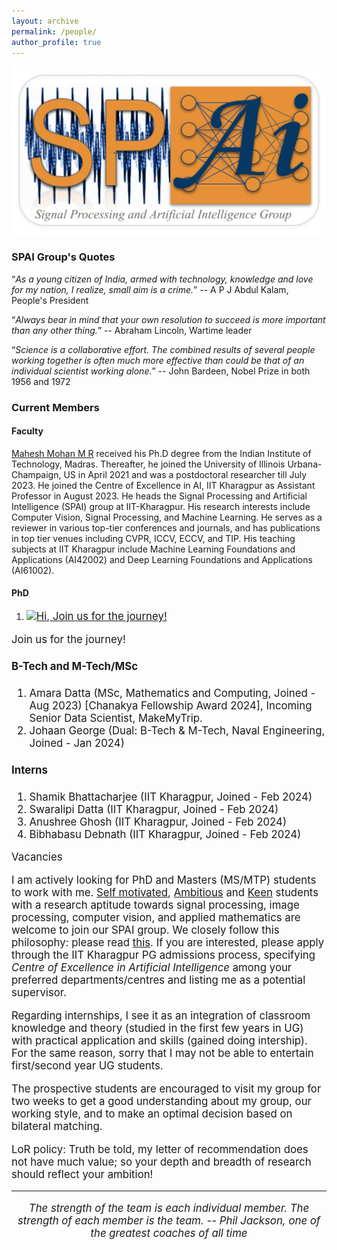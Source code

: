 ```yaml
---
layout: archive
permalink: /people/
author_profile: true
---
```

<!-- Om Nama Sivaya-->
<!-- Om Nama Sivaya-->
<!-- {% if author.googlescholar %}
  You can also find my articles on <u><a href="{{author.googlescholar}}">my Google Scholar profile</a>.</u>
{% endif %}-->

<!--{% include base_path %}-->

<!--{% for post in site.publications reversed %}
  {% include archive-single.html %}
{% endfor %}-->

<!--<html lang="en"><head><meta http-equiv="Content-Type" content="text/html; charset=UTF-8">-->
  <!-- Hi, Jon Here. Please DELETE the two <script> tags below if you use this HTML, otherwise my analytics will track your page -->

  
  <meta name="author" content="Mahesh Mohan M R">
  <meta name="viewport" content="width=device-width, initial-scale=1">
  
  <link rel="stylesheet" type="text/css" href="stylesheet.css">
  <link rel="icon" type="image/png" href="images/seal_icon.png">

<body>
  <div><img src="../images/lab_icon_ons.png" width="1000" alt="My Image" /></div>
 <h3>SPAI Group's Quotes</h3>
               <p><q><i>As a young citizen of India, armed with technology, knowledge and love for my nation, I realize, small aim is a crime.</i></q> -- A P J Abdul Kalam, People's President </p>  <p><q><i>Always bear in mind that your own resolution to succeed is more important than any other thing.</i></q> -- Abraham Lincoln, Wartime leader </p> <p> <q><i>Science is a collaborative effort. The combined results of several people working together is often much more effective than could be that of an individual scientist working alone.</i></q> -- John Bardeen, Nobel Prize in both 1956 and 1972 </p>
<h3>Current Members</h3>
<h4>Faculty</h4> 
<p>
 <a href="https://maheshmohanmr.github.io">Mahesh Mohan M R</a> received his Ph.D degree from the  Indian Institute of Technology, Madras. Thereafter, he  joined the University of Illinois Urbana-Champaign, US in April 2021 and was a postdoctoral researcher till July 2023. He joined the Centre of Excellence in AI, IIT Kharagpur as Assistant Professor in August 2023. He heads the Signal Processing and Artificial Intelligence (SPAI) group  at IIT-Kharagpur. His research interests include Computer Vision, Signal Processing, and Machine Learning. He serves as a reviewer in various top-tier conferences and journals, and has publications in top tier venues including CVPR, ICCV, ECCV, and TIP. His teaching subjects at IIT Kharagpur include Machine Learning Foundations and Applications (AI42002) and Deep Learning Foundations and Applications (AI61002).</p>
  <h4>PhD</h4>
  <ol>
  <p><li><big><a href="https://www.linkedin.com/in/dsffgs/"> <img width=120 src="./images/bio-photo-2.jpg" alt="Hi,">  Join us for the journey!  </a> </p>	
<!--  <p><li><big><a href="https://www.linkedin.com/in/harsh-rangwani/"> <img width=120 src="./Harsh.jpg" alt="Harsh">  Harsh Rangwani</a> (Joined - Aug. 2019) [PMRF Fellow] <a href="https://scholar.google.co.in/citations?hl=en&user=OQK0WREAAAAJ"><img src="GS.png" alt="Google Scholar" style="width:24px;height:24px;"></a></big></li></p>	
 <p> <li><big><a href="https://www.linkedin.com/in/abhipsa-basu-526ba0152/"> <img width=120 src="./Abhipsa1.jpg" alt="Abhipsa"> Abhipsa Basu</a> (Joined - Jan. 2021) [PMRF Fellow] <a href="https://scholar.google.co.in/citations?hl=en&user=tmn0akEAAAAJ"><img src="GS.png" alt="Google Scholar" style="width:24px;height:24px;"> </a></big></li></p>	
  <p><li><big><a href="https://www.linkedin.com/in/rishubh-parihar/"> <img width=120 src="./Rishubh.jpg" alt="Rishubh"> Rishubh Parihar</a> (Joined - Aug. 2021) [PMRF Fellow] <a href="https://scholar.google.co.in/citations?hl=en&user=RaRoJFYAAAAJ"><img src="GS.png" alt="Google Scholar" style="width:24px;height:24px;"></a></big></li></p>	
  <p><li><big><a href="https://www.linkedin.com/in/ankit-dhiman-46109a174/"> <img width=120 src="./Ankit.jpg" alt="Ankit"> Ankit Dhiman</a> (Joined - Aug. 2021) [ERP - Samsung] <a href="https://scholar.google.co.in/citations?hl=en&user=vPKjfz0AAAAJ"><img src="GS.png" alt="Google Scholar" style="width:24px;height:24px;"></a></big></li></p>
<p><li><big><a href="https://badrinaths.github.io/"> <img width=120 src="./BadriNath.jpg" alt="Badri"> Badrinath Singhal</a> (Joined - Aug. 2023) <a href="https://dblp.org/pid/228/3063.html"><img src="DBLP_logo.png" alt="DBLP" style="width:48px;height:24px;"></a></big></li></p>	
 <p><li><big><a href="https://www.linkedin.com/in/priyam-dey33/?originalSubdomain=in"> <img width=120 src="./PriyamDey.JPG" alt="PriyamDey"> Priyam Dey</a> (Joined - Jan. 2024) [Jointly with Prof. S. P. Arun, CNS] <a href="https://scholar.google.com/citations?user=YMu3SJ8AAAAJ"><img src="GS.png" alt="Google Scholar" style="width:24px;height:24px;"></a></big></li></p>	-->
</ol>

  Join us for the journey!
  <h4>B-Tech and M-Tech/MSc</h4>
               <ol>
                 <li> Amara Datta (MSc, Mathematics and Computing, Joined - Aug 2023)
                [Chanakya Fellowship Award 2024], Incoming Senior Data Scientist, MakeMyTrip.
             </li>
                <li> Johaan George (Dual: B-Tech & M-Tech, Naval Engineering, Joined - Jan 2024)
             </li>
              </ol>
  <h4>Interns</h4>
                 <ol>
                   <li> 
            Shamik Bhattacharjee (IIT Kharagpur, Joined - Feb 2024)
             </li>
                   <li>
            Swaralipi Datta (IIT Kharagpur, Joined - Feb 2024)
              </li>
                <li> 
            Anushree Ghosh (IIT Kharagpur, Joined - Feb 2024)
              </li>
                  <li> 
             Bibhabasu Debnath (IIT Kharagpur, Joined - Feb 2024)
                  </li>
              </ol>
              <heading>Vacancies</heading>
              <p>
               I am actively looking for PhD and Masters (MS/MTP) students to work with me. <a href="../images/lincoln_v3_ons.jpg">Self motivated</a>, <a href="../images/kalam_ons.jpg">Ambitious</a> and <a href="../images/wright_brothers_quote.jpg">Keen</a> students with a research aptitude towards signal processing, image processing, computer vision, and applied mathematics are welcome to join our SPAI group. We closely follow this philosophy: please read <a href="../files/SPAI_philosophy_ons.pdf">this</a>.   If you are interested, please apply through the IIT Kharagpur PG admissions process, specifying <i>Centre of Excellence in Artificial Intelligence</i> among your preferred departments/centres and listing me as a potential supervisor. 
              </p>   
              <p>
                Regarding internships, I see it as an integration of classroom knowledge and theory (studied in the first few years in UG) with practical application and skills (gained doing intership). For the same reason, sorry that I may not be able to entertain first/second year UG students.  
              </p>
              <p>
                The prospective students are encouraged to visit my group for two weeks to get a good understanding about my group, our working style, and to make an optimal decision based on bilateral matching. 
              </p>
              <p>
              LoR policy: Truth be told, my letter of recommendation does not have much value; so your depth and breadth of research should reflect your ambition!
                </p>

  <hr><p>
<center>
<i>The strength of the team is each individual member. The strength of each member is the team. -- Phil Jackson, one of the greatest coaches of all time</i>
</center>      </p>
         
